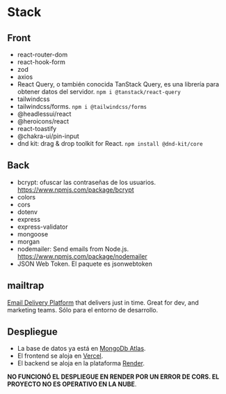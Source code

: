 # Stack

## Front

-  react-router-dom
-  react-hook-form
-  zod
-  axios
-  React Query, o también conocida TanStack Query, es una librería para obtener datos del servidor. `npm i @tanstack/react-query`
-  tailwindcss
-  tailwindcss/forms. `npm i @tailwindcss/forms`
-  @headlessui/react
-  @heroicons/react
-  react-toastify
-  @chakra-ui/pin-input
-  dnd kit: drag & drop toolkit for React. `npm install @dnd-kit/core`

## Back

-  bcrypt: ofuscar las contraseñas de los usuarios. https://www.npmjs.com/package/bcrypt
-  colors
-  cors
-  dotenv
-  express
-  express-validator
-  mongoose
-  morgan
-  nodemailer: Send emails from Node.js. https://www.npmjs.com/package/nodemailer
-  JSON Web Token. El paquete es jsonwebtoken

## mailtrap

[Email Delivery Platform](https://mailtrap.io/) that delivers just in time. Great for dev, and marketing teams. Sólo para el entorno de desarrollo.

## Despliegue

-  La base de datos ya está en [MongoDb Atlas](https://www.mongodb.com/es/atlas).
-  El frontend se aloja en [Vercel](https://vercel.com/).
-  El backend se aloja en la plataforma [Render](https://render.com/).

**NO FUNCIONÓ EL DESPLIEGUE EN RENDER POR UN ERROR DE CORS. EL PROYECTO NO ES OPERATIVO EN LA NUBE**.
